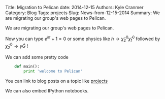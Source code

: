 Title: Migration to Pelican
date: 2014-12-15
Authors: Kyle Cranmer
Category: Blog
Tags: projects
Slug: News-from-12-15-2014
Summary:  We are migrating our group's web pages to Pelican.


We are migrating our group's web pages to Pelican.

Now you can type $e^{i\pi}+1=0$ or some physics like $h \to \tilde{\chi}^0_2  \tilde{\chi}^0_1$ followed by $\tilde{\chi}^0_2 \to  \gamma \tilde{G}$ !

We can add some pretty code

```python
    def main():
        print 'welcome to Pelican'
```

You can link to blog posts on a topic like [projects](tag/projects.html)

We can also embed IPython notebooks.
<!--
{% notebook BasicRooFitExample.ipynb %}
-->


